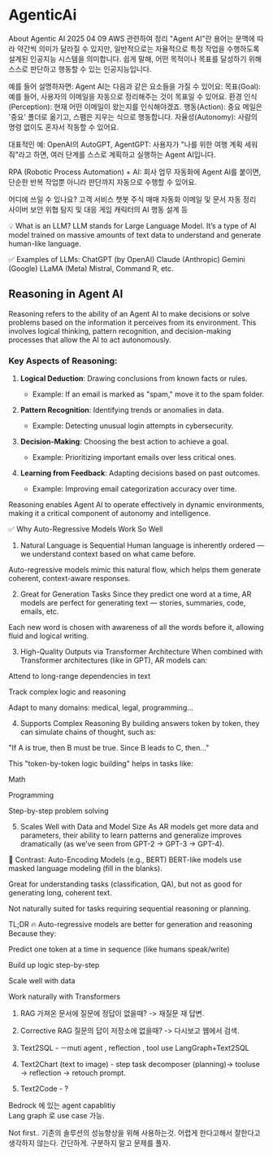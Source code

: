 # AgenticAi 
About Agentic AI
2025 04 09 AWS 관련하여 정리
"Agent AI"란 용어는 문맥에 따라 약간씩 의미가 달라질 수 있지만, 일반적으로는 자율적으로 특정 작업을 수행하도록 설계된 인공지능 시스템을 의미합니다. 쉽게 말해, 어떤 목적이나 목표를 달성하기 위해 스스로 판단하고 행동할 수 있는 인공지능입니다.

예를 들어 설명하자면:
Agent AI는 다음과 같은 요소들을 가질 수 있어요:
목표(Goal): 예를 들어, 사용자의 이메일을 자동으로 정리해주는 것이 목표일 수 있어요.
환경 인식(Perception): 현재 어떤 이메일이 왔는지를 인식해야겠죠.
행동(Action): 중요 메일은 '중요' 폴더로 옮기고, 스팸은 지우는 식으로 행동합니다.
자율성(Autonomy): 사람의 명령 없이도 혼자서 작동할 수 있어요.

대표적인 예:
OpenAI의 AutoGPT, AgentGPT: 사용자가 "나를 위한 여행 계획 세워줘"라고 하면, 여러 단계를 스스로 계획하고 실행하는 Agent AI입니다.

RPA (Robotic Process Automation) + AI: 회사 업무 자동화에 Agent AI를 붙이면, 단순한 반복 작업뿐 아니라 판단까지 자동으로 수행할 수 있어요.

어디에 쓰일 수 있나요?
고객 서비스 챗봇
주식 매매 자동화
이메일 및 문서 자동 정리
사이버 보안 위협 탐지 및 대응
게임 캐릭터의 AI 행동 설계 등


💡 What is an LLM?
LLM stands for Large Language Model.
It’s a type of AI model trained on massive amounts of text data to understand and generate human-like language.

✅ Examples of LLMs:
ChatGPT (by OpenAI)
Claude (Anthropic)
Gemini (Google)
LLaMA (Meta)
Mistral, Command R, etc.

## Reasoning in Agent AI

Reasoning refers to the ability of an Agent AI to make decisions or solve problems based on the information it perceives from its environment. This involves logical thinking, pattern recognition, and decision-making processes that allow the AI to act autonomously.

### Key Aspects of Reasoning:
1. **Logical Deduction**: Drawing conclusions from known facts or rules.
   - Example: If an email is marked as "spam," move it to the spam folder.
   
2. **Pattern Recognition**: Identifying trends or anomalies in data.
   - Example: Detecting unusual login attempts in cybersecurity.

3. **Decision-Making**: Choosing the best action to achieve a goal.
   - Example: Prioritizing important emails over less critical ones.

4. **Learning from Feedback**: Adapting decisions based on past outcomes.
   - Example: Improving email categorization accuracy over time.

Reasoning enables Agent AI to operate effectively in dynamic environments, making it a critical component of autonomy and intelligence.


✅ Why Auto-Regressive Models Work So Well
1. Natural Language is Sequential
Human language is inherently ordered — we understand context based on what came before.

Auto-regressive models mimic this natural flow, which helps them generate coherent, context-aware responses.

2. Great for Generation Tasks
Since they predict one word at a time, AR models are perfect for generating text — stories, summaries, code, emails, etc.

Each new word is chosen with awareness of all the words before it, allowing fluid and logical writing.

3. High-Quality Outputs via Transformer Architecture
When combined with Transformer architectures (like in GPT), AR models can:

Attend to long-range dependencies in text

Track complex logic and reasoning

Adapt to many domains: medical, legal, programming...

4. Supports Complex Reasoning
By building answers token by token, they can simulate chains of thought, such as:

"If A is true, then B must be true. Since B leads to C, then…"

This "token-by-token logic building" helps in tasks like:

Math

Programming

Step-by-step problem solving

5. Scales Well with Data and Model Size
As AR models get more data and parameters, their ability to learn patterns and generalize improves dramatically (as we’ve seen from GPT-2 → GPT-3 → GPT-4).

🤖 Contrast: Auto-Encoding Models (e.g., BERT)
BERT-like models use masked language modeling (fill in the blanks).

Great for understanding tasks (classification, QA), but not as good for generating long, coherent text.

Not naturally suited for tasks requiring sequential reasoning or planning.

TL;DR
🔥 Auto-regressive models are better for generation and reasoning
Because they:

Predict one token at a time in sequence (like humans speak/write)

Build up logic step-by-step

Scale well with data

Work naturally with Transformers

1. RAG  가져온 문서에 질문에 정답이 없을때? -> 재질문 재 답변. 
2. Corrective RAG 질문의 답이 저장소에 없을때? -> 다시보고 웹에서 검색. 

3. Text2SQL - ㅡmuti agent , reflection , tool use  LangGraph+Text2SQL
4. Text2Chart (text to image) - step task decomposer (planning)-> tooluse -> reflection -> retouch prompt.
5. Text2Code - ? 


Bedrock 에 있는 agent capablitiy  
Lang graph 로 use case 가능. 

Not first..
기존의 솔루션의 성능향상을 위해 사용하는것. 
어렵게 한다고해서 잘한다고 생각하지 않는다. 
간단하게. 
구분하지 말고 문제를 풀자. 
